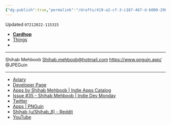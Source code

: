 ```yaml
---
{"dg-publish":true,"permalink":"/drafts/419-a2-cf-3-c187-467-d-b000-296-b7-b5-b4841-2/","dgHomeLink":true,"dgPassFrontmatter":false}
---
```


Updated `07212022-115315`

- [**Cardhop**](x-cardhop://show?id=contact:B895F54F-D185-41E5-834D-F9F5E8F08BDA&contact=Shihab%20Mehboob)
- [Things](things:///show?id=DbhnZQ5oS4HEPKW9gsTVVU)
- 

---

Shihab Mehboob
Shihab.mehboob@hotmail.com
https://www.pnguin.app/
@JPEGuin

---

- [Aviary](https://www.theaviary.app/)
- [Developer Page](https://tools.applemediaservices.com/developer/1533949185)
- [Apps by Shihab Mehboob | Indie Apps Catalog](https://indiecatalog.app/developer/1533949185)
- [Issue #35 - Shihab Mehboob | Indie Dev Monday](https://indiedevmonday.com/issue-35)
- [Twitter](https://Twitter/JPEGuin)
- [Apps | PNGuin](https://www.pnguin.app/)
- [Shihab (u/Shihab_8) - Reddit](https://www.reddit.com/user/Shihab_8/)
- [YouTube](https://www.youtube.com/channel/UCijLouOIEubk4WJ5R8XWsbg/)